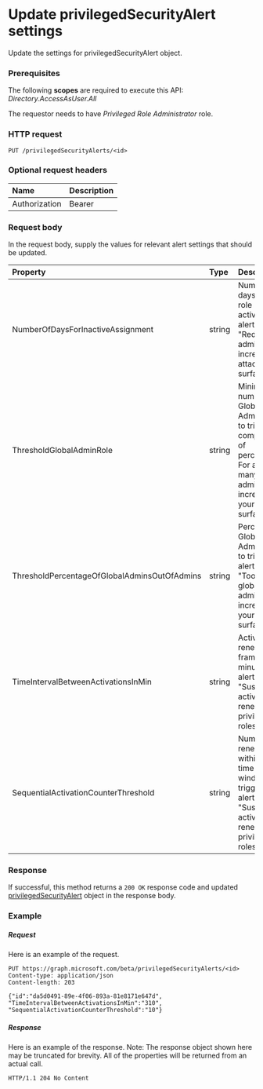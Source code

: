 # Update privilegedSecurityAlert settings

Update the settings for privilegedSecurityAlert object.
### Prerequisites
The following **scopes** are required to execute this API: _Directory.AccessAsUser.All_

The requestor needs to have _Privileged Role Administrator_ role.
 
### HTTP request
<!-- { "blockType": "ignored" } -->
```http
PUT /privilegedSecurityAlerts/<id>
```
### Optional request headers
| Name       | Description|
|:-----------|:-----------|
| Authorization  | Bearer <code>|

### Request body
In the request body, supply the values for relevant alert settings that should be updated.

| Property	   | Type	|Description|
|:---------------|:--------|:----------|
|NumberOfDaysForInactiveAssignment|string|Number of days without role activation. For alert "Redundant administrators increase your attack surface" only.|
|ThresholdGlobalAdminRole|string|Minimum number of Global Administrators to trigger computation of percentage. For alert "Too many global administrators increases your attack surface" only.|
|ThresholdPercentageOfGlobalAdminsOutOfAdmins|string|Percentage of Global Administrators to trigger an alert. For alert "Too many global administrators increases your attack surface" only.|
|TimeIntervalBetweenActivationsInMin|string|Activation renewal time frame in minutes. For alert "Suspicious activation renewals of privileged roles" only.|
|SequentialActivationCounterThreshold|string|Number of renewals within the time frame window to trigger an alert. For alert "Suspicious activation renewals of privileged roles" only.|

### Response
If successful, this method returns a `200 OK` response code and updated [privilegedSecurityAlert](../resources/privilegedsecurityalert.md) object in the response body.
### Example
##### Request
Here is an example of the request.
<!-- {
  "blockType": "request",
  "name": "update_privilegedsecurityalert"
}-->
```http
PUT https://graph.microsoft.com/beta/privilegedSecurityAlerts/<id>
Content-type: application/json
Content-length: 203

{"id":"da5d0491-89e-4f06-893a-81e8171e647d",
"TimeIntervalBetweenActivationsInMin":"310",
"SequentialActivationCounterThreshold":"10"}
```
##### Response
Here is an example of the response. Note: The response object shown here may be truncated for brevity. All of the properties will be returned from an actual call.
<!-- {
  "blockType": "response",
  "truncated": true,
  "@odata.type": "microsoft.graph.privilegedSecurityAlert"
} -->
```http
HTTP/1.1 204 No Content
```

<!-- uuid: 8fcb5dbc-d5aa-4681-8e31-b001d5168d79
2015-10-25 14:57:30 UTC -->
<!-- {
  "type": "#page.annotation",
  "description": "Update privilegedsecurityalert",
  "keywords": "",
  "section": "documentation",
  "tocPath": ""
}-->
